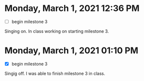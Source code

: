 # Monday, March  1, 2021 12:36 PM
- [ ] begin milestone 3

Singing on. In class working on starting milestone 3. 

# Monday, March  1, 2021 01:10 PM
- [x] begin milestone 3

Singig off. I was able to finish milestone 3 in class. 
